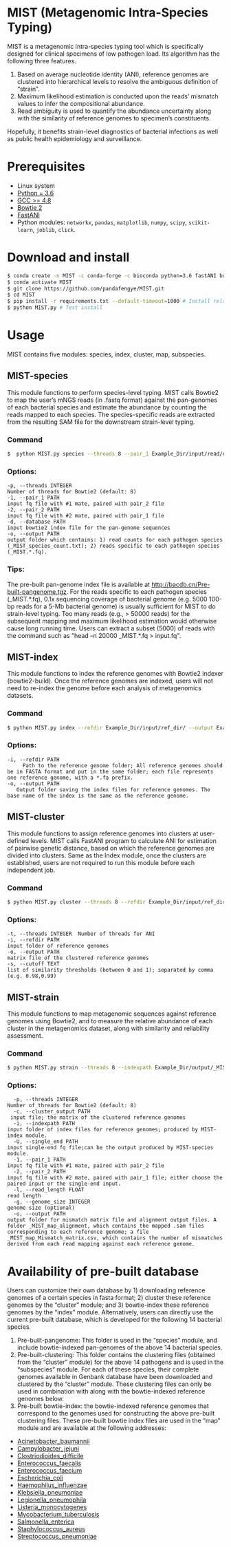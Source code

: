 
# MIST (Metagenomic Intra-Species Typing)
 MIST is a metagenomic intra-species typing tool which is specifically designed for clinical specimens of low pathogen load. Its algorithm has the following three features.
1) Based on average nucleotide identity (ANI), reference genomes are clustered into hierarchical levels to resolve the ambiguous definition of “strain”.
2) Maximum likelihood estimation is conducted upon the reads’ mismatch values to infer the compositional abundance.
3) Read ambiguity is used to quantify the abundance uncertainty along with the similarity of reference genomes to specimen’s constituents.

 Hopefully, it benefits strain-level diagnostics of bacterial infections as well as public health epidemiology and surveillance.

# Prerequisites
* Linux system
* [Python = 3.6](https://www.python.org)
* [GCC >= 4.8](https://gcc.gnu.org)
* [Bowtie 2](https://github.com/BenLangmead/bowtie2)
* [FastANI](https://github.com/ParBLiSS/FastANI)
* Python modules: `networkx`, `pandas`, `matplotlib`, `numpy`, `scipy`, `scikit-learn`, `joblib`, `click`.

# Download and install 

  ```bash
  $ conda create -n MIST -c conda-forge -c bioconda python=3.6 fastANI bowtie2
  $ conda activate MIST
  $ git clone https://github.com/pandafengye/MIST.git
  $ cd MIST
  $ pip install -r requirements.txt --default-timeout=1000 # Install related python dependencies
  $ python MIST.py # Test install
  ```
# Usage
MIST contains five modules: species, index, cluster, map, subspecies.

## MIST-species
This module functions to perform species-level typing. MIST calls Bowtie2 to map the user’s mNGS reads (in .fastq format) against the pan-genomes of each bacterial species
and estimate the abundance by counting the reads mapped to each species. The species-specific reads are extracted from the resulting SAM file for the downstream strain-level
typing.
### Command
```bash
$  python MIST.py species --threads 8 --pair_1 Example_Dir/input/read/example_data1.1.fq --pair_2 Example_Dir/input/read/example_data1.2.fq --database Pre-built-pangenome/ --output Example_Dir/output/
```
### Options:
  	-p, --threads INTEGER      
	Number of threads for Bowtie2 (default: 8)
  	-1, --pair_1 PATH         
	input fq file with #1 mate, paired with pair_2 file
  	-2, --pair_2 PATH
  	input fq file with #2 mate, paired with pair_1 file
  	-d, --database PATH
	input bowtie2 index file for the pan-genome sequences
  	-o, --output PATH        
	output folder which contains: 1) read counts for each pathogen species (_MIST_species_count.txt); 2) reads specific to each pathogen species (_MIST.*.fq).
### Tips:
  The pre-built pan-genome index file is available at http://bacdb.cn/Pre-built-pangenome.tgz. 
  For the reads specific to each pathogen species (\_MIST.\*.fq), 0.1x sequencing coverage of bacterial genome (e.g. 5000 100-bp reads for a 5-Mb bacterial genome) is usually sufficient for MIST to do strain-level typing. Too many reads (e.g., > 50000 reads) for the subsequent mapping and maximum likelihood estimation would otherwise cause long running time. Users can extract a subset (5000) of reads with the command such as "head –n 20000 _MIST.*.fq > input.fq".

## MIST-index
  This module functions to index the reference genomes with Bowtie2 indexer (bowtie2-build). Once the reference genomes are indexed, users will not need to re-index the
genome before each analysis of metagenomics datasets.
### Command
  ```bash
  $ python MIST.py index --refdir Example_Dir/input/ref_dir/ --output Example_Dir/output/
  ```
### Options: 
    -i, --refdir PATH 
         Path to the reference genome folder; All reference genomes should be in FASTA format and put in the same folder; each file represents one reference genome, with a *.fa prefix.
    -o, --output PATH
       Output folder saving the index files for reference genomes. The base name of the index is the same as the reference genome.
 ## MIST-cluster
  This module functions to assign reference genomes into clusters at user-defined levels. MIST calls FastANI program to calculate ANI for estimation of pairwise genetic distance, based on which the reference genomes are divided into clusters. Same as the Index module, once the clusters are established, users are not required to run this module before each independent job.

### Command
  ```bash
  $ python MIST.py cluster --threads 8 --refdir Example_Dir/input/ref_dir/ --cutoff 0.98,0.99,0.999 --output Example_Dir/output/
  ```
### Options:
    -t, --threads INTEGER  Number of threads for ANI
    -i, --refdir PATH     
    input folder of reference genomes
    -o, --output PATH    
    matrix file of the clustered reference genomes
    -s, --cutoff TEXT    
    list of similarity thresholds (between 0 and 1); separated by comma (e.g. 0.98,0.99)

## MIST-strain
  This module functions to map metagenomic sequences against reference genomes using Bowtie2, and to measure the relative abundance of each cluster in the metagenomics dataset, along with similarity and reliability assessment.

### Command
  ```bash
  $ python MIST.py strain --threads 8 --indexpath Example_Dir/output/_MIST_index/ --cluster_output Example_Dir/output/_MIST_ref_cluster.csv --pair_1 Example_Dir/input/read/test.1.fq --pair_2 Example_Dir/input/read/test.2.fq --read_length 200 --output Example_Dir/output/
  ```
### Options:
      -p, --threads INTEGER      
    Number of threads for Bowtie2 (default: 8)
      -c, --cluster_output PATH  
     input file; the matrix of the clustered reference genomes
      -i, --indexpath PATH       
    input folder of index files for reference genomes; produced by MIST-index module.
      -U, --single_end PATH     
    input single-end fq file;can be the output produced by MIST-species module.
      -1, --pair_1 PATH         
    input fq file with #1 mate, paired with pair_2 file
      -2, --pair_2 PATH         
    input fq file with #2 mate, paired with pair_1 file; either choose the paired input or the single-end input.
      -l, --read_length FLOAT   
    read length
      -g, --genome_size INTEGER  
    genome size (optional)
      -o, --output PATH        
    output folder for mismatch matrix file and alignment output files. A folder _MIST_map_alignment, which contains the mapped .sam files corresponding to each reference genome; a file _MIST_map_Mismatch_matrix.csv, which contains the number of mismatches derived from each read mapping against each reference genome.

# Availability of pre-built database
Users can customize their own database by 1) downloading reference genomes of a certain species in fasta format; 2) cluster these reference genomes by the “cluster” module; and 3) bowtie-index these reference genomes by the “index” module.
Alternatively, users can directly use the current pre-built database, which is developed for the following 14 bacterial species.
1)	Pre-built-pangenome: This folder is used in the “species” module, and include bowtie-indexed pan-genomes of the above 14 bacterial species.
2)	Pre-built-clustering: This folder contains the clustering files (obtained from the “cluster” module) for the above 14 pathogens and is used in the “subspecies” module. For each of these species, their complete genomes available in Genbank database have been downloaded and clustered by the “cluster” module. These clustering files can only be used in combination with along with the bowtie-indexed reference genomes below.
3)	Pre-built bowtie-index: the bowtie-indexed reference genomes that correspond to the genomes used for constructing the above pre-built clustering files. These pre-built bowtie index files are used in the “map” module and are available at the following addresses:
* [Acinetobacter_baumannii](http://bacdb.cn/Acinetobacter_baumannii_MIST_index.tgz)
* [Campylobacter_jejuni](http://bacdb.cn/Campylobacter_jejuni_MIST_index.tgz)
* [Clostriodioides_difficile](http://bacdb.cn/Clostriodioides_difficile_MIST_index.tgz)
* [Enterococcus_faecalis](http://bacdb.cn/Enterococcus_faecalis_MIST_index.tgz)
* [Enterococcus_faecium](http://bacdb.cn/Enterococcus_faecium_MIST_index.tgz)
* [Escherichia_coli](http://bacdb.cn/Escherichia_coli_MIST_index.tgz)
* [Haemophilus_influenzae](http://bacdb.cn/Haemophilus_influenzae_MIST_index.tgz)
* [Klebsiella_pneumoniae](http://bacdb.cn/Klebsiella_pneumoniae_MIST_index.tgz)
* [Legionella_pneumophila](http://bacdb.cn/Legionella_pneumophila_MIST_index.tgz)
* [Listeria_monocytogenes](http://bacdb.cn/Listeria_monocytogenes_MIST_index.tgz)
* [Mycobacterium_tuberculosis](http://bacdb.cn/Mycobacterium_tuberculosis_MIST_index.tgz)
* [Salmonella_enterica](http://bacdb.cn/Salmonella_enterica_MIST_index.tgz)
* [Staphylococcus_aureus](http://bacdb.cn/Staphylococcus_aureus_MIST_index.tgz)
* [Streptococcus_pneumoniae](http://bacdb.cn/Streptococcus_pneumoniae_MIST_index.tgz)
